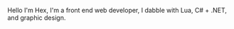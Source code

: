 Hello I'm Hex, I'm a front end web developer, I dabble with Lua, C# + .NET, and graphic design.

<!---
Hexy32/Hexy32 is a ✨ special ✨ repository because its `README.md` (this file) appears on your GitHub profile.
You can click the Preview link to take a look at your changes.
--->
